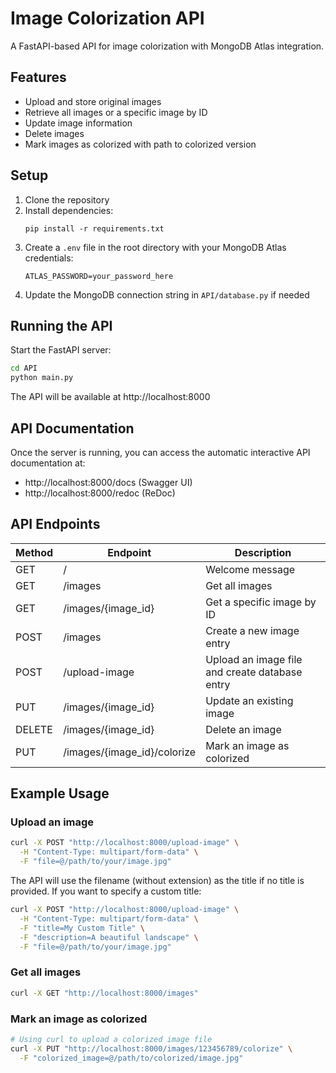 # Image Colorization API

A FastAPI-based API for image colorization with MongoDB Atlas integration.

## Features

- Upload and store original images
- Retrieve all images or a specific image by ID
- Update image information
- Delete images
- Mark images as colorized with path to colorized version

## Setup

1. Clone the repository
2. Install dependencies:
   ```
   pip install -r requirements.txt
   ```
3. Create a `.env` file in the root directory with your MongoDB Atlas credentials:
   ```
   ATLAS_PASSWORD=your_password_here
   ```
4. Update the MongoDB connection string in `API/database.py` if needed

## Running the API

Start the FastAPI server:

```bash
cd API
python main.py
```

The API will be available at http://localhost:8000

## API Documentation

Once the server is running, you can access the automatic interactive API documentation at:
- http://localhost:8000/docs (Swagger UI)
- http://localhost:8000/redoc (ReDoc)

## API Endpoints

| Method | Endpoint | Description |
|--------|----------|-------------|
| GET | / | Welcome message |
| GET | /images | Get all images |
| GET | /images/{image_id} | Get a specific image by ID |
| POST | /images | Create a new image entry |
| POST | /upload-image | Upload an image file and create database entry |
| PUT | /images/{image_id} | Update an existing image |
| DELETE | /images/{image_id} | Delete an image |
| PUT | /images/{image_id}/colorize | Mark an image as colorized |

## Example Usage

### Upload an image
```bash
curl -X POST "http://localhost:8000/upload-image" \
  -H "Content-Type: multipart/form-data" \
  -F "file=@/path/to/your/image.jpg"
```

The API will use the filename (without extension) as the title if no title is provided. If you want to specify a custom title:

```bash
curl -X POST "http://localhost:8000/upload-image" \
  -H "Content-Type: multipart/form-data" \
  -F "title=My Custom Title" \
  -F "description=A beautiful landscape" \
  -F "file=@/path/to/your/image.jpg"
```

### Get all images
```bash
curl -X GET "http://localhost:8000/images"
```

### Mark an image as colorized
```bash
# Using curl to upload a colorized image file
curl -X PUT "http://localhost:8000/images/123456789/colorize" \
  -F "colorized_image=@/path/to/colorized/image.jpg"
```
